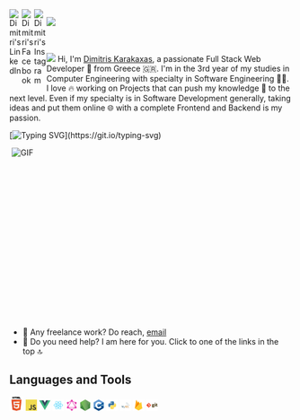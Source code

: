 <a href="https://www.linkedin.com/in/dimitris-karakaxas-7abbba211/">
  <img align="left" alt="Dimitri's LinkedIn" width="22px" src="https://raw.githubusercontent.com/peterthehan/peterthehan/master/assets/linkedin.svg" />
</a>
<a href="https://www.facebook.com/profile.php?id=100013380916365">
  <img align="left" alt="Dimitri's Facebook" width="22px" src="https://raw.githubusercontent.com/peterthehan/peterthehan/master/assets/facebook.svg" />
</a>
<a href="https://www.instagram.com/dimitris_krkxs/">
  <img align="left" alt="Dimitri's Instagram" width="22px" src="https://upload.wikimedia.org/wikipedia/commons/thumb/9/96/Instagram.svg/1200px-Instagram.svg.png" />
</a>

![](https://visitor-badge.glitch.me/badge?page_id=dimitriskarakaxas.dimitriskarakaxas)

<br>

<img src="https://media.giphy.com/media/hvRJCLFzcasrR4ia7z/giphy.gif" width="23px"/> Hi, I'm [Dimitris Karakaxas](https://github.com/dimitriskarakaxas), a passionate Full Stack Web Developer 🤩 from Greece 🇬🇷. I'm in the 3rd year of my studies in Computer Engineering with specialty in Software Engineering 👨‍💻.
I love 🔥 working on Projects that can push my knowledge 🤯 to the next level. Even if my specialty is in Software Development generally, taking ideas and put them online 🌐 with a complete Frontend and Backend is my passion.

[![Typing SVG](https://readme-typing-svg.herokuapp.com?size=15&width=575&lines=Reach+me+out+for+any+question+and+for+any+help+you+might+need!)](https://git.io/typing-svg)

<img align="right" alt="GIF" src="https://github.com/abhisheknaiidu/abhisheknaiidu/blob/master/code.gif?raw=true" width="500" height="320" />

- 📧 Any freelance work? Do reach, [email](mailto:karakaxasdimitrios@yahoo.com)
- 💬 Do you need help? I am here for you. Click to one of the links in the top 🔝

## Languages and Tools

<code><img height="25" src="https://raw.githubusercontent.com/github/explore/80688e429a7d4ef2fca1e82350fe8e3517d3494d/topics/html/html.png"></code>
<code><img height="20" src="https://raw.githubusercontent.com/github/explore/80688e429a7d4ef2fca1e82350fe8e3517d3494d/topics/javascript/javascript.png"></code>
<code><img height="20" src="https://raw.githubusercontent.com/github/explore/80688e429a7d4ef2fca1e82350fe8e3517d3494d/topics/vue/vue.png"></code>
<code><img height="20" src="https://raw.githubusercontent.com/github/explore/80688e429a7d4ef2fca1e82350fe8e3517d3494d/topics/react/react.png"></code>
<code><img height="20" src="https://raw.githubusercontent.com/github/explore/5c058a388828bb5fde0bcafd4bc867b5bb3f26f3/topics/graphql/graphql.png"></code>
<code><img height="20" src="https://raw.githubusercontent.com/github/explore/80688e429a7d4ef2fca1e82350fe8e3517d3494d/topics/nodejs/nodejs.png"></code>
<code><img height="20" src="https://raw.githubusercontent.com/github/explore/80688e429a7d4ef2fca1e82350fe8e3517d3494d/topics/cpp/cpp.png"></code>
<code><img height="20" src="https://raw.githubusercontent.com/github/explore/80688e429a7d4ef2fca1e82350fe8e3517d3494d/topics/python/python.png"></code>
<code><img height="20" src="https://raw.githubusercontent.com/github/explore/80688e429a7d4ef2fca1e82350fe8e3517d3494d/topics/mysql/mysql.png"></code>
<code><img height="20" src="https://raw.githubusercontent.com/github/explore/80688e429a7d4ef2fca1e82350fe8e3517d3494d/topics/firebase/firebase.png"></code>
<code><img height="20" src="https://raw.githubusercontent.com/github/explore/80688e429a7d4ef2fca1e82350fe8e3517d3494d/topics/git/git.png"></code>

<!-- - 🔭 I’m currently working on ...
- 🌱 I’m currently learning ...
- 👯 I’m looking to collaborate on ...
- 🤔 I’m looking for help with ...
- 💬 Ask me about ...
- 📫 How to reach me: ...
- 😄 Pronouns: ...
- ⚡ Fun fact: ... -->
